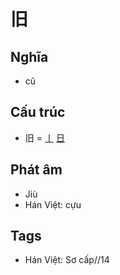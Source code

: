 # 旧

## Nghĩa

* cũ

## Cấu trúc
* 旧 = [丨](丨.md) [日](日.md)

## Phát âm

* Jiù
* Hán Việt: cựu

## Tags
* Hán Việt: Sơ cấp//14

<script>window.HANZI_FIELD='旧';</script>
